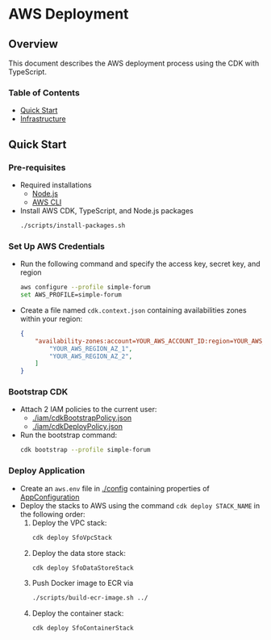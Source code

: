 # AWS Deployment
## Overview
This document describes the AWS deployment process using the CDK with TypeScript.

### Table of Contents
- [Quick Start](#quick-start)
- [Infrastructure](#infrastructure)

## Quick Start
### Pre-requisites
- Required installations
    - [Node.js](https://nodejs.org/en/download/current)
    - [AWS CLI](https://docs.aws.amazon.com/cli/latest/userguide/getting-started-install.html#getting-started-install-instructions)
- Install AWS CDK, TypeScript, and Node.js packages
    ```bash
    ./scripts/install-packages.sh
    ```

### Set Up AWS Credentials
- Run the following command and specify the access key, secret key, and region
    ```bash
    aws configure --profile simple-forum
    set AWS_PROFILE=simple-forum
    ```
- Create a file named `cdk.context.json` containing availabilities zones within your region:
    ```json
    {
        "availability-zones:account=YOUR_AWS_ACCOUNT_ID:region=YOUR_AWS_REGION": [
            "YOUR_AWS_REGION_AZ_1",
            "YOUR_AWS_REGION_AZ_2",
        ]
    }
    ```

### Bootstrap CDK
- Attach 2 IAM policies to the current user:
    - [./iam/cdkBootstrapPolicy.json](iam/cdkBootstrapPolicy.json)
    - [./iam/cdkDeployPolicy.json](iam/cdkDeployPolicy.json)
- Run the bootstrap command:
    ```bash
    cdk bootstrap --profile simple-forum
    ```

### Deploy Application
- Create an `aws.env` file in [./config](./config/) containing properties of [AppConfiguration](./config/appConfiguration.ts)
- Deploy the stacks to AWS using the command `cdk deploy STACK_NAME` in the following order:
    1. Deploy the VPC stack:
        ```bash
        cdk deploy SfoVpcStack
        ```
    2. Deploy the data store stack:
        ```bash
        cdk deploy SfoDataStoreStack
        ```
    3. Push Docker image to ECR via
        ```bash
        ./scripts/build-ecr-image.sh ../
        ```
    4. Deploy the container stack:
        ```bash
        cdk deploy SfoContainerStack
        ```
